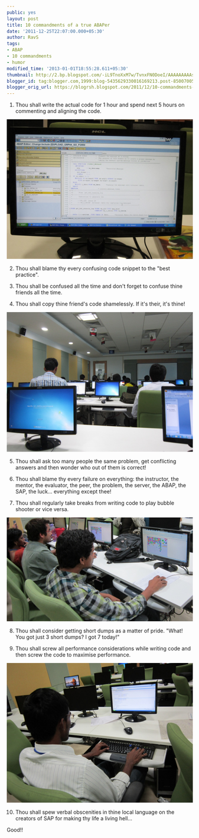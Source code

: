 ```yaml
---
public: yes
layout: post
title: 10 commandments of a true ABAPer
date: '2011-12-25T22:07:00.000+05:30'
author: RavS
tags:
- ABAP
- 10 commandments
- humor
modified_time: '2013-01-01T18:55:28.611+05:30'
thumbnail: http://2.bp.blogspot.com/-iL9TnoXxM7w/TvnxFN0DoeI/AAAAAAAAAs0/UdjVt72GYhc/s72-c/IMG_0100.JPG
blogger_id: tag:blogger.com,1999:blog-5435629330016169213.post-8500700570988699300
blogger_orig_url: https://blogrsh.blogspot.com/2011/12/10-commandments-of-true-abaper.html
---
```



1. Thou shall write the actual code for 1 hour and spend next 5 hours on commenting and aligning the code.  

![blog-abap-command1](/assets/blog-abap-command1.JPG)
  
2. Thou shall blame thy every confusing code snippet to the "best practice".  
  
3. Thou shall be confused all the time and don't forget to confuse thine friends all the time.  
  
4. Thou shall copy thine friend's code shamelessly. If it's their, it's thine!  

![blog-abap-command2](/assets/blog-abap-command2.JPG)

5. Thou shall ask too many people the same problem, get conflicting answers and then wonder who out of them is correct!  
  
6. Thou shall blame thy every failure on everything: the instructor, the mentor, the evaluator, the peer, the problem, the server, the ABAP, the SAP, the luck... everything except thee!  
  
7. Thou shall regularly take breaks from writing code to play bubble shooter or vice versa.  

![blog-abap-command3](/assets/blog-abap-command3.JPG)
  
8. Thou shall consider getting short dumps as a matter of pride. "What! You got just 3 short dumps? I got 7 today!"  
  
9. Thou shall screw all performance considerations while writing code and then screw the code to maximise performance.  

![blog-abap-command4](/assets/blog-abap-command4.JPG)
  
10. Thou shall spew verbal obscenities in thine local language on the creators of SAP for making thy life a living hell...

Good!!